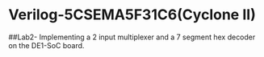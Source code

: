 # Verilog-5CSEMA5F31C6(Cyclone II)
##Lab2- Implementing a 2 input multiplexer and a 7 segment hex decoder on the DE1-SoC board.
